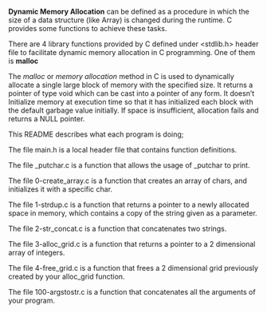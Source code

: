 **Dynamic Memory Allocation** can be defined as a procedure in which the size of a data structure (like Array) is changed during the runtime.
C provides some functions to achieve these tasks. 

There are 4 library functions provided by C defined under <stdlib.h> header file to facilitate dynamic memory allocation in C programming. One of them is **malloc**

The *malloc* or *memory allocation* method in C is used to dynamically allocate a single large block of memory with the specified size. It returns a pointer of type void which can be cast into a pointer of any form. It doesn’t Initialize memory at execution time so that it has initialized each block with the default garbage value initially. If space is insufficient, allocation fails and returns a NULL pointer.

This README describes what each program is doing;

The file main.h is a local header file that contains function definitions.

The file _putchar.c is a function that allows the usage of _putchar to print.

The file 0-create_array.c is a function that creates an array of chars, and initializes it with a specific char.

The file 1-strdup.c is a function that returns a pointer to a newly allocated space in memory, which contains a copy of the string given as a parameter.

The file 2-str_concat.c is a function that concatenates two strings.

The file 3-alloc_grid.c is a function that returns a pointer to a 2 dimensional array of integers.

The file 4-free_grid.c is a function that frees a 2 dimensional grid previously created by your alloc_grid function.

The file 100-argstostr.c is a function that concatenates all the arguments of your program.
